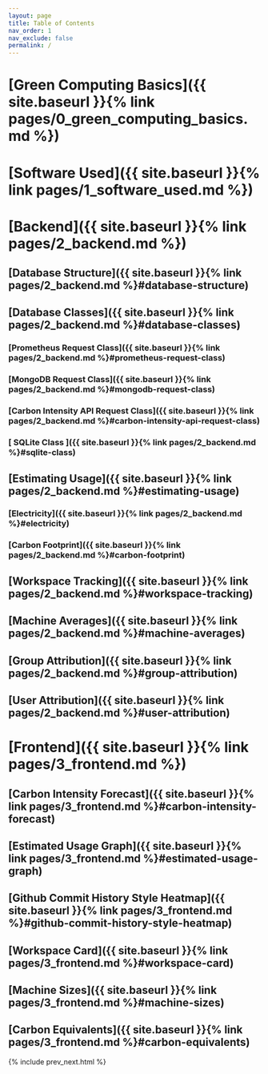 ```yaml
---
layout: page
title: Table of Contents  
nav_order: 1
nav_exclude: false
permalink: /
---
```


# [Green Computing Basics]({{ site.baseurl }}{% link pages/0_green_computing_basics.md %})

# [Software Used]({{ site.baseurl }}{% link pages/1_software_used.md %})

# [Backend]({{ site.baseurl }}{% link pages/2_backend.md %})
## [Database Structure]({{ site.baseurl }}{% link pages/2_backend.md %}#database-structure)
## [Database Classes]({{ site.baseurl }}{% link pages/2_backend.md %}#database-classes)
### [Prometheus Request Class]({{ site.baseurl }}{% link pages/2_backend.md %}#prometheus-request-class)
### [MongoDB Request Class]({{ site.baseurl }}{% link pages/2_backend.md %}#mongodb-request-class)
### [Carbon Intensity API Request Class]({{ site.baseurl }}{% link pages/2_backend.md %}#carbon-intensity-api-request-class)
### [ SQLite Class ]({{ site.baseurl }}{% link pages/2_backend.md %}#sqlite-class)
## [Estimating Usage]({{ site.baseurl }}{% link pages/2_backend.md %}#estimating-usage)
### [Electricity]({{ site.baseurl }}{% link pages/2_backend.md %}#electricity)
### [Carbon Footprint]({{ site.baseurl }}{% link pages/2_backend.md %}#carbon-footprint)
## [Workspace Tracking]({{ site.baseurl }}{% link pages/2_backend.md %}#workspace-tracking)
## [Machine Averages]({{ site.baseurl }}{% link pages/2_backend.md %}#machine-averages)
## [Group Attribution]({{ site.baseurl }}{% link pages/2_backend.md %}#group-attribution)
## [User Attribution]({{ site.baseurl }}{% link pages/2_backend.md %}#user-attribution)

# [Frontend]({{ site.baseurl }}{% link pages/3_frontend.md %})
## [Carbon Intensity Forecast]({{ site.baseurl }}{% link pages/3_frontend.md %}#carbon-intensity-forecast)
## [Estimated Usage Graph]({{ site.baseurl }}{% link pages/3_frontend.md %}#estimated-usage-graph)
## [Github Commit History Style Heatmap]({{ site.baseurl }}{% link pages/3_frontend.md %}#github-commit-history-style-heatmap)
## [Workspace Card]({{ site.baseurl }}{% link pages/3_frontend.md %}#workspace-card)
## [Machine Sizes]({{ site.baseurl }}{% link pages/3_frontend.md %}#machine-sizes)
## [Carbon Equivalents]({{ site.baseurl }}{% link pages/3_frontend.md %}#carbon-equivalents)


{% include prev_next.html %}